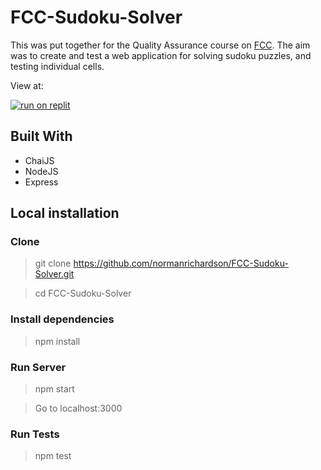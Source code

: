 # FCC-Sudoku-Solver

This was put together for the Quality Assurance course on [FCC](https://www.freecodecamp.org/learn/quality-assurance/). The aim was to create and test a web application for solving sudoku puzzles, and testing individual cells.

View at:

[![run on replit](https://replit.com/badge/github/@Mormonorman/FCC-Sudoku-Solver)](https://replit.com/@Mormonorman/FCC-Sudoku-Solver?v=1)

## Built With
 * ChaiJS
 * NodeJS
 * Express

## Local installation

### Clone

> git clone https://github.com/normanrichardson/FCC-Sudoku-Solver.git

> cd FCC-Sudoku-Solver

### Install dependencies

> npm install

### Run Server

> npm start

> Go to localhost:3000

### Run Tests

> npm test